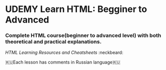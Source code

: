 # UDEMY Learn HTML: Begginer to Advanced #

### Complete HTML course(beginner to advanced level) with both theoretical and practical explanations. ###  
_HTML Learning Resources and Cheatsheets_ :neckbeard:  
  
  
🇷🇺Each lesson has comments in Russian language🇷🇺
